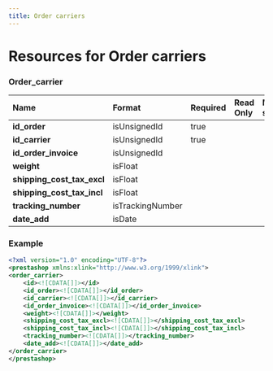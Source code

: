 ```yaml
---
title: Order carriers
---
```


# Resources for Order carriers

### Order_carrier

|            Name            |      Format      | Required | Read Only | Max size | Not filterable | Description |
| :------------------------- | :--------------- | :------- | :-------- | :------- | :------------- | :---------- |
| **id_order**               | isUnsignedId     | true     |           |          |                |             |
| **id_carrier**             | isUnsignedId     | true     |           |          |                |             |
| **id_order_invoice**       | isUnsignedId     |          |           |          |                |             |
| **weight**                 | isFloat          |          |           |          |                |             |
| **shipping_cost_tax_excl** | isFloat          |          |           |          |                |             |
| **shipping_cost_tax_incl** | isFloat          |          |           |          |                |             |
| **tracking_number**        | isTrackingNumber |          |           |          |                |             |
| **date_add**               | isDate           |          |           |          |                |             |


### Example

```xml
<?xml version="1.0" encoding="UTF-8"?>
<prestashop xmlns:xlink="http://www.w3.org/1999/xlink">
<order_carrier>
	<id><![CDATA[]]></id>
	<id_order><![CDATA[]]></id_order>
	<id_carrier><![CDATA[]]></id_carrier>
	<id_order_invoice><![CDATA[]]></id_order_invoice>
	<weight><![CDATA[]]></weight>
	<shipping_cost_tax_excl><![CDATA[]]></shipping_cost_tax_excl>
	<shipping_cost_tax_incl><![CDATA[]]></shipping_cost_tax_incl>
	<tracking_number><![CDATA[]]></tracking_number>
	<date_add><![CDATA[]]></date_add>
</order_carrier>
</prestashop>
```

